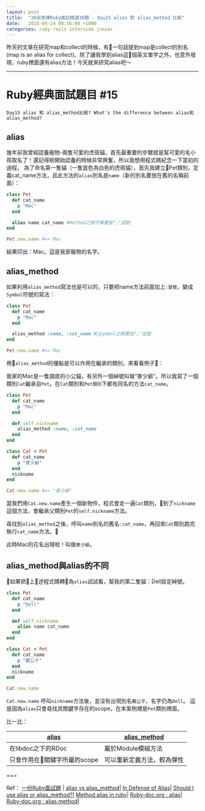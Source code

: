 ```yaml
---
layout: post
title:  "30天修煉Ruby面試精選30題 - Day15 alias 和 alias_method 比較"
date:   2018-09-24 08:56:00 +1000
categories: ruby rails interview junior
---
```


昨天的文章在研究map和collect的時候，有一句話提到map是collect的別名 (map is an alias for collect)。除了讓我學到alias這個英文單字之外，也意外發現，ruby裡面還有alias方法！今天就來研究alias吧～

---

# Ruby經典面試題目 #15

`Day15 alias 和 alias_method比較? What's the difference between alias和 alias_method?`

## alias

幾年前我曾經認養寵物-兩隻可愛的虎斑貓，首先最重要的步驟就是幫可愛的毛小孩取名了！還記得剛開始認養的時候非常興奮，所以我想用程式碼紀念一下當初的過程。
為了命名第一隻貓（一隻底色為白色的虎斑貓），首先我建立Pet類別，定義cat_name方法，且此方法的`alias`別名是`name`（新的別名要放在舊的名稱前面）：

```ruby
class Pet
  def cat_name
    p "Mac"
  end

  alias name cat_name #Method之間不需要放","逗號
end

Pet.new.name #=> Mac
```

結果印出：Mac。這是我家寵物的名字。

## alias_method

如果利用`alias_method`寫法也是可以的，只要把name方法前面加上`:冒號`，變成`Symbol`符號的寫法：

```ruby
class Pet
  def cat_name
    p "Mac"
  end

  alias_method :name, :cat_name #Symbol之間要加","逗號
end

Pet.new.name #=> Mac
```

用`alias_method`的優點是可以作用在繼承的類別，來看看例子🌰：

我家的Mac是一隻調皮的小公貓，有另外一個綽號叫做“麥少爺"。所以我寫了一個類別`Cat`繼承自`Pet`。在`Cat`類別和`Pet類別`下都有同名的方法`cat_name`。

```ruby
class Pet
  def cat_name
    p "Mac"
  end

  def self.nickname
    alias_method :name, :cat_name
  end
end

class Cat < Pet
  def cat_name
    p "麥少爺"
  end
  nickname
end

Cat.new.name #=> "麥少爺"
```

當我們用`Cat.new.name`產生一個新物件，程式會走一遍`Cat`類別，到了`nickname`這個方法，會繼承父類別`Pet`的`self.nickname`方法。

尋找到`alias_method`之後，呼叫`name`別名的舊名`:cat_name`，再回來`Cat`類別跑完執行`cat_name`方法。

此時Mac的花名出現啦！叫做`麥少爺`。

## alias_method與alias的不同

如果把上述程式碼轉為`alias`試試看，幫我的第二隻貓：Dell設定綽號。

```ruby
class Pet
  def cat_name
    p "Dell"
  end

  def self.nickname
    alias name cat_name
  end
end

class Cat < Pet
  def cat_name
    p "戴公子"
  end
  nickname
end

Cat.new.name

```

`Cat.new.name` 呼叫`nickname`方法後，並沒有出現別名`戴公子`，名字仍為`Dell`。
這是因為`alias`只會尋找其關鍵字存在的scope，在本案例裡是`Pet`類別裡面。

比一比：

[alias](http://ruby-doc.org/stdlib-1.9.1/libdoc/rdoc/rdoc/RDoc/Alias.html) | [alias_method](http://ruby-doc.org/core-2.1.5/Module.html#method-i-alias_method)
------------- | -------------
在libdoc之下的RDoc | 屬於Module模組方法
只會作用在關鍵字所屬的scope | 可以重新定義方法，較為彈性

===

Ref：
[一份Ruby面試題](https://ruby-china.org/topics/13272) |
[alias vs alias_method](https://blog.bigbinary.com/2012/01/08/alias-vs-alias-method.html)|
[In Defense of Alias](https://ernie.io/2014/10/23/in-defense-of-alias/)|
[Should I use alias or alias_method?](https://stackoverflow.com/questions/4763121/should-i-use-alias-or-alias-method)|
[Method alias in ruby](https://wikimatze.de/method-alias-in-ruby/)|
[Ruby-doc.org : alias](http://ruby-doc.org/stdlib-1.9.1/libdoc/rdoc/rdoc/RDoc/Alias.html)|
[Ruby-doc.org : alias method](http://ruby-doc.org/core-2.5.1/Module.html#method-i-alias_method)|